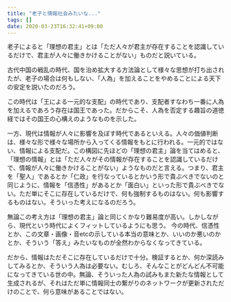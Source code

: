 ```yaml
---
title: "老子と情報社会みたいな..."
tags: []
date: 2020-03-23T16:32:41+09:00
---
```


老子によると「理想の君主」とは「ただ人々が君主が存在することを認識しているだけで、君主が人々に働きかけることがない」ものだと説いている。

古代中国の戦乱の時代、国を治め拡大する方法論として様々な思想が打ち出されたが、老子の場合は何もしない、「人為」を加えることをやめることによる天下の安定を説いたのだろう。

この時代は「王による一元的な支配」の時代であり、支配者すなわち一番に人為を加えるであろう存在は国王であった。だからこそ、人為を否定する趣旨の道徳経ではその国王の心構えのようなものを示した。

一方、現代は情報が人々に影響を及ぼす時代であるといえる。人々の価値判断は、様々な形で様々な場所から入ってくる情報をもとに行われる。一元的ではない、情報による支配だ。この構図に先ほどの「理想の君主」論を当てはめると、「理想の情報」とは「ただ人々がその情報が存在することを認識しているだけで、情報が人々に働きかけることがない」ようなものだと言える。つまり、君主を「聖人」であるとか「仁政」を行なっているとかいう形で貴ぶべきでないのと同じように、情報を「信憑性」があるとか「面白い」といった形で貴ぶべきでない。ただ単にそこに存在しているだけで、何も強制するものはない。何も影響するものはない。そういった考えになるのだろう。

無論この考え方は「理想の君主」論と同じくかなり難易度が高い。しかしながら、現代という時代によくフィットしているようにも思う。
今の時代、信憑性とか、この文章・画像・音etcの示している本当の意味とか、いいのか悪いのかとか、そういう「答え」みたいなものが全然わからなくなってきている。

だから、情報はただそこに存在しているだけで十分。検証するとか、何か深読みしてみるとか、そういう人為は必要ない。むしろ、そんなことがどんどん不可能になってきている世の中。無論、そういった人為の試みもまた新たな情報として生成されるが、それはただ単に情報同士の繋がりのネットワークが更新されただけのことで、何ら意味があることではない。